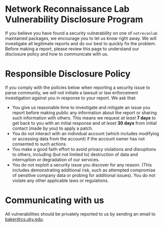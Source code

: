 # Network Reconnaissance Lab Vulnerability Disclosure Program
If you believe you have found a security vulnerability on one of `netreconlab` maintained packages,
we encourage you to let us know right away. 
We will investigate all legitimate reports and do our best to quickly fix the problem. 
Before making a report, please review this page to understand our disclosure policy and how to communicate with us.

# Responsible Disclosure Policy
If you comply with the policies below when reporting a security issue to parse community, 
we will not initiate a lawsuit or law enforcement investigation against you in response to your report.
We ask that: 

- You give us reasonable time to investigate and mitigate an issue you report before making public any information about the report or sharing such information with others. This means we request _at least_ **7 days** to get back to you with an initial response and _at least_ **30 days** from initial contact (made by you) to apply a patch.
- You do not interact with an individual account (which includes modifying or accessing data from the account) if the account owner has not consented to such actions.
- You make a good faith effort to avoid privacy violations and disruptions to others, including (but not limited to) destruction of data and interruption or degradation of our services.
- You do not exploit a security issue you discover for any reason. (This includes demonstrating additional risk, such as attempted compromise of sensitive company data or probing for additional issues). You do not violate any other applicable laws or regulations.

# Communicating with us

All vulnerabilities should be privately reported to us by sending an email to [baker&#64;cs&#46;uky&#46;edu](mailto:baker&#64;cs&#46;uky&#46;edu).
